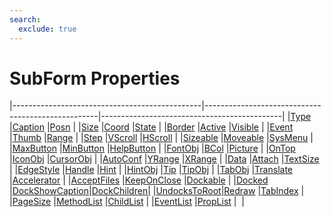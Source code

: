 ```yaml
---
search:
  exclude: true
---
```


<h1 class="heading"><span class="name">SubForm Properties</span></h1>

|-----------------------------------------------|---------------------------------------------------|---------------------------------------------|
|[Type](../properties/type.md)                  |[Caption](../properties/caption.md)                |[Posn](../properties/posn.md)                |
|[Size](../properties/size.md)                  |[Coord](../properties/coord.md)                    |[State](../properties/state.md)              |
|[Border](../properties/border.md)              |[Active](../properties/active.md)                  |[Visible](../properties/visible.md)          |
|[Event](../properties/event.md)                |[Thumb](../properties/thumb.md)                    |[Range](../properties/range.md)              |
|[Step](../properties/step.md)                  |[VScroll](../properties/vscroll.md)                |[HScroll](../properties/hscroll.md)          |
|[Sizeable](../properties/sizeable.md)          |[Moveable](../properties/moveable.md)              |[SysMenu](../properties/sysmenu.md)          |
|[MaxButton](../properties/maxbutton.md)        |[MinButton](../properties/minbutton.md)            |[HelpButton](../properties/helpbutton.md)    |
|[FontObj](../properties/fontobj.md)            |[BCol](../properties/bcol.md)                      |[Picture](../properties/picture.md)          |
|[OnTop](../properties/ontop.md)                |[IconObj](../properties/iconobj.md)                |[CursorObj](../properties/cursorobj.md)      |
|[AutoConf](../properties/autoconf.md)          |[YRange](../properties/yrange.md)                  |[XRange](../properties/xrange.md)            |
|[Data](../properties/data.md)                  |[Attach](../properties/attach.md)                  |[TextSize](../properties/textsize.md)        |
|[EdgeStyle](../properties/edgestyle.md)        |[Handle](../properties/handle.md)                  |[Hint](../properties/hint.md)                |
|[HintObj](../properties/hintobj.md)            |[Tip](../properties/tip.md)                        |[TipObj](../properties/tipobj.md)            |
|[TabObj](../properties/tabobj.md)              |[Translate](../properties/translate.md)            |[Accelerator](../properties/accelerator.md)  |
|[AcceptFiles](../properties/acceptfiles.md)    |[KeepOnClose](../properties/keeponclose.md)        |[Dockable](../properties/dockable.md)        |
|[Docked](../properties/docked.md)              |[DockShowCaption](../properties/dockshowcaption.md)|[DockChildren](../properties/dockchildren.md)|
|[UndocksToRoot](../properties/undockstoroot.md)|[Redraw](../properties/redraw.md)                  |[TabIndex](../properties/tabindex.md)        |
|[PageSize](../properties/pagesize.md)          |[MethodList](../properties/methodlist.md)          |[ChildList](../properties/childlist.md)      |
|[EventList](../properties/eventlist.md)        |[PropList](../properties/proplist.md)              |&nbsp;                                       |

